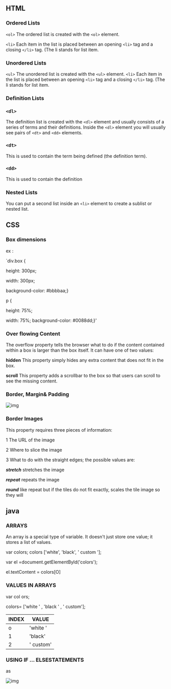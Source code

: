 ## HTML
### Ordered Lists
`<ol>`
The ordered list is created with
the `<ol>` element.

`<li>`
Each item in the list is placed
between an opening `<li>` tag
and a closing `</li>` tag. (The li
stands for list item.
### Unordered Lists
`<ul>`
The unordered list is created
with the `<ul>` element.
`<li>`
Each item in the list is placed
between an opening `<li>` tag
and a closing `</li>` tag. (The li
stands for list item.
### Definition Lists
### `<dl>`
The definition list is created with
the `<dl>` element and usually
consists of a series of terms and
their definitions.
Inside the `<dl>` element you will
usually see pairs of `<dt>` and
`<dd>` elements.
### `<dt>`
This is used to contain the term
being defined (the definition
term).
### `<dd>`
This is used to contain the
definition
### Nested Lists
You can put a second list inside
an `<li>` element to create a sublist
or nested list.
## CSS
### Box dimensions
ex :

`div.box {

height: 300px;

width: 300px;

background-color: #bbbbaa;}

p {

height: 75%;

width: 75%;
background-color: #0088dd;}'

### Over flowing Content
The overflow property tells the
browser what to do if the content
contained within a box is larger
than the box itself. It can have
one of two values:

**hidden**
This property simply hides any
extra content that does not fit in
the box.

**scroll**
This property adds a scrollbar to
the box so that users can scroll
to see the missing content.

### Border, Margin& Padding
![img](https://lh3.googleusercontent.com/proxy/aqqw7VogRpjsfS8FvDR8C_Sve4NTlsyklQWX91WVNvDITLSfFMJaTO_0wkKo-2-uvp8nO47MtOEtSHhG73iSRTgsxK2w6QDkI57aiWesCbLoj0IyV_Fs1gTDDx0bGcygj9F_AZgal7u-IUJtCfztfeIT-9i0Zj2V0S24-s7qwpCCFOp8a0dlf43qhUrxIWlS4_YM256KCO6Kxgj-uTAqCeVUji4zZONolMXsF41SHAPUgmToGQR45g73nvVSVrI)


### Border Images
This property requires three
pieces of information:

1 The URL of the image

2 Where to slice the image

3 What to do with the straight
edges;
 the possible values are:


***stretch*** stretches the image

***repeat*** repeats the image

***round*** like repeat but if the
tiles do not fit exactly, scales
the tile image so they will

## java
### ARRAYS
An array is a special type of variable. It doesn't
just store one value; it stores a list of values.

var colors;
colors ['white', 'black', ' custom '];

var el =document.getElementByld('colors');

el.textContent = colors[O]
### VALUES IN ARRAYS
var col ors;

colors= ['white ' ,
'black ' ,
' custom'];

INDEX | VALUE
------|-----
o |'white '
1 | 'black'
2 |' custom'

### USING IF ... ELSESTATEMENTS
as

![img](https://s3.amazonaws.com/webucator-how-tos/1599.png)


